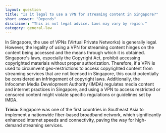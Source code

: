 ```yaml
---
layout: question
title: "Is it legal to use a VPN for streaming content in Singapore?"
short_answer: "Depends"
disclaimer: "This is not legal advice. Laws may vary by region."
category: general-law
---
```

In Singapore, the use of VPNs (Virtual Private Networks) is generally legal. However, the legality of using a VPN for streaming content hinges on the content being accessed and the means through which it is obtained. Singapore's laws, especially the Copyright Act, prohibit accessing copyrighted materials without proper authorization. Therefore, if a VPN is used to circumvent geo-restrictions to access copyrighted content from streaming services that are not licensed in Singapore, this could potentially be considered an infringement of copyright laws. Additionally, the Infocomm Media Development Authority (IMDA) regulates media content and internet practices in Singapore, and using a VPN to access restricted or censored content might violate specific regulations or guidelines set by IMDA.

**Trivia:** Singapore was one of the first countries in Southeast Asia to implement a nationwide fiber-based broadband network, which significantly enhanced internet speeds and connectivity, paving the way for high-demand streaming services.
